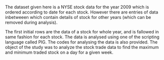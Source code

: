 The dataset given here is a NYSE stock data for the year 2009 which is ordered according to date for each stock. However there are entries of data inbetweeen which contain details of stock for other years (which can be removed during analysis).

The first initial rows are the data of a stock for whole year, and is fallowed in same fashion for each stock.
The data is analysed using one of the scripting language called PIG.
The codes for analysing the data is also provided.
The object of the study was to analyze the stock trade data to find the maximum and minimum traded stock on a day for a given week.
